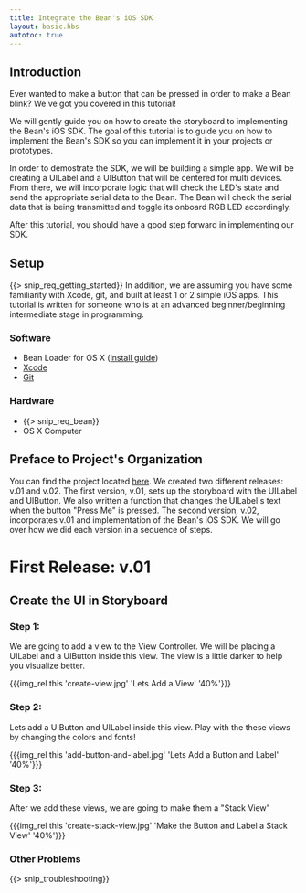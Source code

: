 ```yaml
---
title: Integrate the Bean's iOS SDK 
layout: basic.hbs
autotoc: true
---
```


## Introduction

Ever wanted to make a button that can be pressed in order to make a Bean blink?  We've got you covered in this tutorial! 

We will gently guide you on how to create the storyboard to implementing the Bean's iOS SDK. The goal of this tutorial is to guide you on how to implement the Bean's SDK so you can implement it in your projects or prototypes. 

In order to demostrate the SDK, we will be building a simple app.  We will be creating a UILabel and a UIButton that will be centered for multi devices.  From there, we will incorporate logic that will check the LED's state and send the appropriate serial data to the Bean.  The Bean will check the serial data that is being transmitted and toggle its onboard RGB LED accordingly.   

After this tutorial, you should have a good step forward in implementing our SDK.

## Setup

{{> snip_req_getting_started}}
 In addition, we are assuming you have some familiarity with Xcode, git, and built at least 1 or 2 simple iOS apps. This tutorial is written for someone who is at an advanced beginner/beginning intermediate stage in programming. 

### Software

* Bean Loader for OS X ([install guide](../../getting-started/os-x))
* [Xcode](https://developer.apple.com/xcode/download/)
* [Git](https://www.codeschool.com/learn/git)

### Hardware

* {{> snip_req_bean}}
* OS X Computer

## Preface to Project's Organization
You can find the project located [here](https://github.com/PunchThrough/BeanBlinkOnButtonPress). We created two different releases: v.01 and v.02.  The first version, v.01, sets up the storyboard with the UILabel and UIButton.  We also written a function that changes the UILabel's text when the button "Press Me" is pressed. The second version, v.02, incorporates v.01 and implementation of the Bean's iOS SDK. We will go over how we did each version in a sequence of steps. 

# First Release: v.01
## Create the UI in Storyboard

### Step 1:
We are going to add a view to the View Controller.  We will be placing a UILabel and a UIButton inside this view. The view is a little darker to help you visualize better.

{{{img_rel this 'create-view.jpg' 'Lets Add a View' '40%'}}}

### Step 2:
Lets add a UIButton and UILabel inside this view. Play with the these views by changing the colors and fonts! 

{{{img_rel this 'add-button-and-label.jpg' 'Lets Add a Button and Label' '40%'}}}

### Step 3:
After we add these views, we are going to make them a "Stack View"

{{{img_rel this 'create-stack-view.jpg' 'Make the Button and Label a Stack View' '40%'}}}

### Other Problems

{{> snip_troubleshooting}}